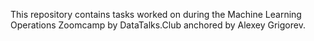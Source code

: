 This repository contains tasks worked on during the Machine Learning Operations Zoomcamp by DataTalks.Club anchored by Alexey Grigorev. 
